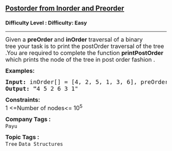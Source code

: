 <h2><a href="https://www.geeksforgeeks.org/problems/postorder-traversal-from-given-inorder-and-preorder-traversals/1?page=1&category=Tree&difficulty=Easy,Medium&status=unsolved,attempted&sortBy=accuracy">Postorder from Inorder and Preorder</a></h2><h3>Difficulty Level : Difficulty: Easy</h3><hr><div class="problems_problem_content__Xm_eO"><p><span style="font-size: 18px;">Given a <strong>preOrder </strong>and <strong>inOrder </strong>traversal of a binary tree&nbsp;your task is to print the postOrder traversal of the tree .You are required to complete the function <strong>printPostOrder</strong><strong> </strong>which prints the node of the tree in post order fashion .</span></p>
<p><span style="font-size: 18px;"><strong>Examples:</strong></span></p>
<pre><span style="font-size: 18px;"><strong>Input: </strong>inOrder[] = [4, 2, 5, 1, 3, 6], preOrder[] = [1, 2, 4, 5, 3, 6]</span>
<span style="font-size: 18px;"><strong>Output: "</strong>4 5 2 6 3 1"</span></pre>
<p><span style="font-size: 18px;"><strong>Constraints:</strong><br>1 &lt;=Number of nodes&lt;= 10<sup>5</sup></span></p></div><p><span style=font-size:18px><strong>Company Tags : </strong><br><code>Payu</code>&nbsp;<br><p><span style=font-size:18px><strong>Topic Tags : </strong><br><code>Tree</code>&nbsp;<code>Data Structures</code>&nbsp;